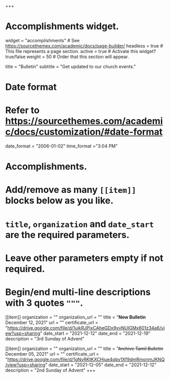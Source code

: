 +++
# Accomplishments widget.
widget = "accomplishments"  # See https://sourcethemes.com/academic/docs/page-builder/
headless = true  # This file represents a page section.
active = true  # Activate this widget? true/false
weight = 50  # Order that this section will appear.

title = "Bulletin"
subtitle = "Get updated to our church events."

# Date format
#   Refer to https://sourcethemes.com/academic/docs/customization/#date-format
date_format = "2006-01-02"
time_format ="3:04 PM"

# Accomplishments.
#   Add/remove as many `[[item]]` blocks below as you like.
#   `title`, `organization` and `date_start` are the required parameters.
#   Leave other parameters empty if not required.
#   Begin/end multi-line descriptions with 3 quotes `"""`.

[[item]]
  organization = ""
  organization_url = ""
  title = "**New Bulletin** December 12, 2021"
  url = ""
  certificate_url = "https://drive.google.com/file/d/1ujkRJPixCAheGDx9vvNUIGMx601z34a6/view?usp=sharing"
  date_start = "2021-12-12"
  date_end = "2021-12-19"
  description = "3rd Sunday of Advent"

[[item]]
  organization = ""
  organization_url = ""
  title = "~~Archive Tamil Bulletin~~ December 05, 2021"
  url = ""
  certificate_url = "https://drive.google.com/file/d/1gNyRKtKXCHjue4qby1Xf9dmRmonmJKNQ/view?usp=sharing"
  date_start = "2021-12-05"
  date_end = "2021-12-12"
  description = "2nd Sunday of Advent"
+++
